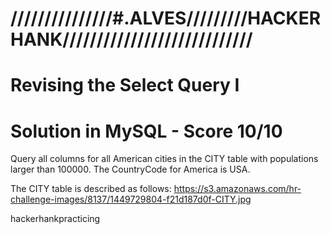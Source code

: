 # ///////////////#.ALVES/////////HACKERHANK////////////////////////////

# Revising the Select Query I

# Solution in MySQL - Score 10/10

Query all columns for all American cities in the CITY table with populations larger than 100000. The CountryCode for America is USA.

The CITY table is described as follows:
https://s3.amazonaws.com/hr-challenge-images/8137/1449729804-f21d187d0f-CITY.jpg

hackerhankpracticing
